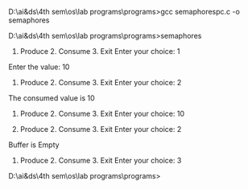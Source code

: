 D:\ai&ds\4th sem\os\lab programs\programs>gcc semaphorespc.c -o semaphores

D:\ai&ds\4th sem\os\lab programs\programs>semaphores

1. Produce       2. Consume     3. Exit
Enter your choice: 1

Enter the value: 10

1. Produce       2. Consume     3. Exit
Enter your choice: 2

The consumed value is 10
1. Produce       2. Consume     3. Exit
Enter your choice: 10

1. Produce       2. Consume     3. Exit
Enter your choice: 2

Buffer is Empty
1. Produce       2. Consume     3. Exit
Enter your choice: 3

D:\ai&ds\4th sem\os\lab programs\programs>
